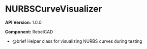 # NURBSCurveVisualizer

**API Version:** 1.0.0

**Component:** RebelCAD

* @brief Helper class for visualizing NURBS curves during testing

